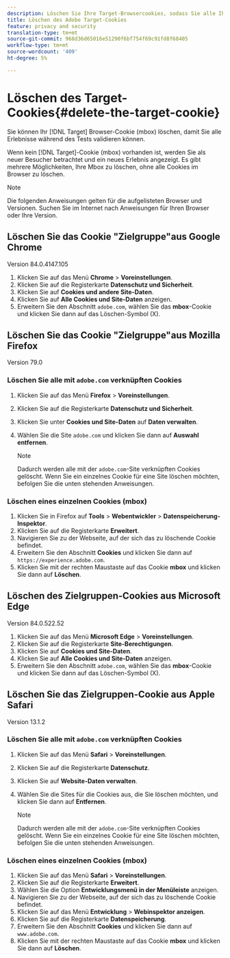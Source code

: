 ```yaml
---
description: Löschen Sie Ihre Target-Browsercookies, sodass Sie alle Ihre Erlebnisse validieren können.
title: Löschen des Adobe Target-Cookies
feature: privacy and security
translation-type: tm+mt
source-git-commit: 968d36d65016e51290f6bf754f69c91fd8f68405
workflow-type: tm+mt
source-wordcount: '409'
ht-degree: 5%

---
```



# Löschen des Target-Cookies{#delete-the-target-cookie}

Sie können Ihr [!DNL Target] Browser-Cookie (mbox) löschen, damit Sie alle Erlebnisse während des Tests validieren können.

Wenn kein [!DNL Target]-Cookie (mbox) vorhanden ist, werden Sie als neuer Besucher betrachtet und ein neues Erlebnis angezeigt. Es gibt mehrere Möglichkeiten, Ihre Mbox zu löschen, ohne alle Cookies im Browser zu löschen.

>[!NOTE]
>
>Die folgenden Anweisungen gelten für die aufgelisteten Browser und Versionen. Suchen Sie im Internet nach Anweisungen für Ihren Browser oder Ihre Version.

## Löschen Sie das Cookie &quot;Zielgruppe&quot;aus Google Chrome

Version 84.0.4147.105

1. Klicken Sie auf das Menü **Chrome** > **Voreinstellungen**.
1. Klicken Sie auf die Registerkarte **Datenschutz und Sicherheit**.
1. Klicken Sie auf **Cookies und andere Site-Daten**.
1. Klicken Sie auf **Alle Cookies und Site-Daten** anzeigen.
1. Erweitern Sie den Abschnitt `adobe.com`, wählen Sie das **mbox**-Cookie und klicken Sie dann auf das Löschen-Symbol (X).

## Löschen Sie das Cookie &quot;Zielgruppe&quot;aus Mozilla Firefox

Version 79.0

### Löschen Sie alle mit `adobe.com` verknüpften Cookies

1. Klicken Sie auf das Menü **Firefox** > **Voreinstellungen**.
1. Klicken Sie auf die Registerkarte **Datenschutz und Sicherheit**.
1. Klicken Sie unter **Cookies und Site-Daten** auf **Daten verwalten**.
1. Wählen Sie die Site `adobe.com` und klicken Sie dann auf **Auswahl entfernen**.

   >[!NOTE]
   >
   >Dadurch werden alle mit der `adobe.com`-Site verknüpften Cookies gelöscht. Wenn Sie ein einzelnes Cookie für eine Site löschen möchten, befolgen Sie die unten stehenden Anweisungen.

### Löschen eines einzelnen Cookies (mbox)

1. Klicken Sie in Firefox auf **Tools** > **Webentwickler** > **Datenspeicherung-Inspektor**.
1. Klicken Sie auf die Registerkarte **Erweitert**.
1. Navigieren Sie zu der Webseite, auf der sich das zu löschende Cookie befindet.
1. Erweitern Sie den Abschnitt **Cookies** und klicken Sie dann auf `https://experience.adobe.com`.
1. Klicken Sie mit der rechten Maustaste auf das Cookie **mbox** und klicken Sie dann auf **Löschen**.

## Löschen des Zielgruppen-Cookies aus Microsoft Edge

Version 84.0.522.52

1. Klicken Sie auf das Menü **Microsoft Edge** > **Voreinstellungen**.
1. Klicken Sie auf die Registerkarte **Site-Berechtigungen**.
1. Klicken Sie auf **Cookies und Site-Daten**.
1. Klicken Sie auf **Alle Cookies und Site-Daten** anzeigen.
1. Erweitern Sie den Abschnitt `adobe.com`, wählen Sie das **mbox**-Cookie und klicken Sie dann auf das Löschen-Symbol (X).

## Löschen Sie das Zielgruppen-Cookie aus Apple Safari

Version 13.1.2

### Löschen Sie alle mit `adobe.com` verknüpften Cookies

1. Klicken Sie auf das Menü **Safari** > **Voreinstellungen**.
1. Klicken Sie auf die Registerkarte **Datenschutz**.
1. Klicken Sie auf **Website-Daten verwalten**.
1. Wählen Sie die Sites für die Cookies aus, die Sie löschen möchten, und klicken Sie dann auf **Entfernen**.

   >[!NOTE]
   >
   >Dadurch werden alle mit der `adobe.com`-Site verknüpften Cookies gelöscht. Wenn Sie ein einzelnes Cookie für eine Site löschen möchten, befolgen Sie die unten stehenden Anweisungen.

### Löschen eines einzelnen Cookies (mbox)

1. Klicken Sie auf das Menü **Safari** > **Voreinstellungen**.
1. Klicken Sie auf die Registerkarte **Erweitert**.
1. Wählen Sie die Option **Entwicklungsmenü in der Menüleiste** anzeigen.
1. Navigieren Sie zu der Webseite, auf der sich das zu löschende Cookie befindet.
1. Klicken Sie auf das Menü **Entwicklung** > **Webinspektor anzeigen**.
1. Klicken Sie auf die Registerkarte **Datenspeicherung**.
1. Erweitern Sie den Abschnitt **Cookies** und klicken Sie dann auf `www.adobe.com`.
1. Klicken Sie mit der rechten Maustaste auf das Cookie **mbox** und klicken Sie dann auf **Löschen**.
